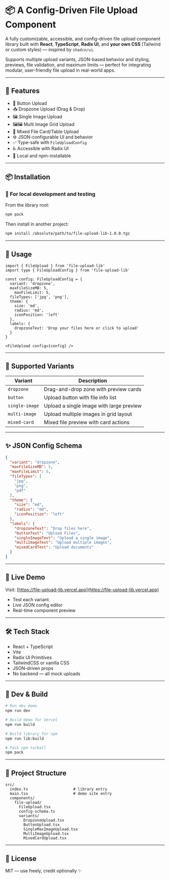 # 📦 A Config-Driven File Upload Component

A fully customizable, accessible, and config-driven file upload component library built with **React**, **TypeScript**, **Radix UI**, and **your own CSS** (Tailwind or custom styles) — inspired by `shadcn/ui`.

Supports multiple upload variants, JSON-based behavior and styling, previews, file validation, and maximum limits — perfect for integrating modular, user-friendly file upload in real-world apps.

---

## 🚀 Features

- 🔘 Button Upload
- 📥 Dropzone Upload (Drag & Drop)
- 🖼️ Single Image Upload
- 🖼️🖼️ Multi Image Grid Upload
- 🧾 Mixed File Card/Table Upload
- ⚙️ JSON-configurable UI and behavior
- ✅ Type-safe with `FileUploadConfig`
- ♿ Accessible with Radix UI
- 🧪 Local and npm-installable

---

## 📦 Installation

### 🔧 For local development and testing

From the library root:
```bash
npm pack
```

Then install in another project:
```bash
npm install /absolute/path/to/file-upload-lib-1.0.0.tgz
```

---

## 🧠 Usage

```tsx
import { FileUpload } from 'file-upload-lib'
import type { FileUploadConfig } from 'file-upload-lib'

const config: FileUploadConfig = {
  variant: 'dropzone',
  maxFileSizeMB: 5, 
    maxFileLimit: 5,
  fileTypes: ['jpg', 'png'],
  theme: {
    size: 'md',
    radius: 'md',
    iconPosition: 'left'
  },
  labels: {
    dropzoneText: 'Drop your files here or click to upload'
  }
}

<FileUpload config={config} />
```

---

## 🔧 Supported Variants

| Variant          | Description                              |
|------------------|------------------------------------------|
| `dropzone`       | Drag-and-drop zone with preview cards     |
| `button`         | Upload button with file info list         |
| `single-image`   | Upload a single image with large preview  |
| `multi-image`    | Upload multiple images in grid layout     |
| `mixed-card`     | Mixed file preview with card actions      |

---

## ✨ JSON Config Schema

```json
{
  "variant": "dropzone",
  "maxFileSizeMB": 5,
  "maxFileLimit": 5,
  "fileTypes": [
    "jpg",
    "png",
    "pdf"
  ],
  "theme": {
    "size": "md",
    "radius": "md",
    "iconPosition": "left"
  },
  "labels": {
    "dropzoneText": "Drop files here",
    "buttonText": "Upload Files",
    "singleImageText": "Upload a single image",
    "multiImageText": "Upload multiple images",
    "mixedCardText": "Upload documents"
  }
}
```

---

## 🧪 Live Demo

Visit: [https://file-upload-lib.vercel.app](https://file-upload-lib.vercel.app)

- Test each variant
- Live JSON config editor
- Real-time component preview

---

## 🛠 Tech Stack

- React + TypeScript
- Vite
- Radix UI Primitives
- TailwindCSS or vanilla CSS
- JSON-driven props
- No backend — all mock uploads

---

## 🔧 Dev & Build

```bash
# Run dev demo
npm run dev

# Build demo for Vercel
npm run build

# Build library for npm
npm run lib:build

# Pack npm tarball
npm pack
```

---

## 📁 Project Structure

```
src/
  index.ts                    # library entry
  main.tsx                    # demo site entry
  components/
    file-upload/
      FileUpload.tsx
      config-schema.ts
      variants/
        DropzoneUpload.tsx
        ButtonUpload.tsx
        SingleMaxImageUpload.tsx
        MultiImageUpload.tsx
        MixedCardUpload.tsx
```

---

## 📌 License

MIT — use freely, credit optionally ✨